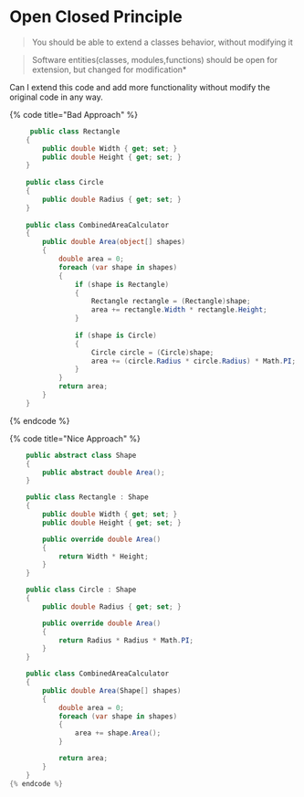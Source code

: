 # Open Closed Principle

> You should be able to extend a classes behavior, without modifying it

> Software entities(classes, modules,functions) should be open for extension, but changed for modification\*

Can I extend this code and add more functionality without modify the original code in any way.

{% code title="Bad Approach" %}
```csharp
     public class Rectangle
    {
        public double Width { get; set; }
        public double Height { get; set; }
    }
    
    public class Circle
    {
        public double Radius { get; set; }
    }
    
    public class CombinedAreaCalculator
    {
        public double Area(object[] shapes)
        {
            double area = 0;
            foreach (var shape in shapes)
            {
                if (shape is Rectangle)
                {
                    Rectangle rectangle = (Rectangle)shape;
                    area += rectangle.Width * rectangle.Height;
                }
                
                if (shape is Circle)
                {
                    Circle circle = (Circle)shape;
                    area += (circle.Radius * circle.Radius) * Math.PI;
                }
            }
            return area;
        }
    }
```
{% endcode %}



{% code title="Nice Approach" %}
```csharp
    public abstract class Shape
    {
        public abstract double Area();
    }

    public class Rectangle : Shape
    {
        public double Width { get; set; }
        public double Height { get; set; }

        public override double Area()
        {
            return Width * Height;
        }
    }

    public class Circle : Shape
    {
        public double Radius { get; set; }

        public override double Area()
        {
            return Radius * Radius * Math.PI;
        }
    }

    public class CombinedAreaCalculator
    {
        public double Area(Shape[] shapes)
        {
            double area = 0;
            foreach (var shape in shapes)
            {
                area += shape.Area();
            }

            return area;
        }
    }
{% endcode %}

